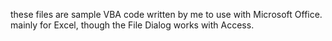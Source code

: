 these files are sample VBA code written by me to use with Microsoft Office.  mainly for Excel, though the File Dialog works with Access.
